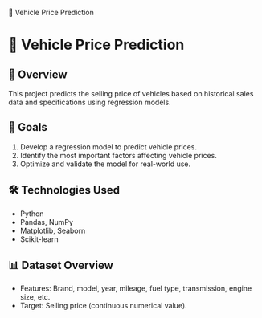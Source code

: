 
📁  Vehicle Price Prediction 
# 🚗 Vehicle Price Prediction

## 📌 Overview
This project predicts the selling price of vehicles based on historical sales data and specifications using regression models.

## 🎯 Goals
1. Develop a regression model to predict vehicle prices.
2. Identify the most important factors affecting vehicle prices.
3. Optimize and validate the model for real-world use.

## 🛠 Technologies Used
- Python
- Pandas, NumPy
- Matplotlib, Seaborn
- Scikit-learn

## 📊 Dataset Overview
- Features: Brand, model, year, mileage, fuel type, transmission, engine size, etc.
- Target: Selling price (continuous numerical value).
